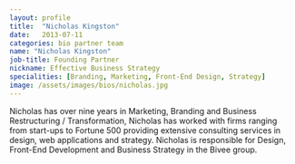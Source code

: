 ```yaml
---
layout: profile
title:  "Nicholas Kingston"
date:   2013-07-11
categories: bio partner team
name: "Nicholas Kingston"
job-title: Founding Partner
nickname: Effective Business Strategy 
specialities: [Branding, Marketing, Front-End Design, Strategy]
image: /assets/images/bios/nicholas.jpg
---
```


Nicholas has over nine years in Marketing, Branding and Business Restructuring / Transformation, Nicholas has worked with firms ranging from start-ups to Fortune 500 providing extensive consulting services in design, web applications and strategy. Nicholas is responsible for Design, Front-End Development and Business Strategy in the Bivee group.